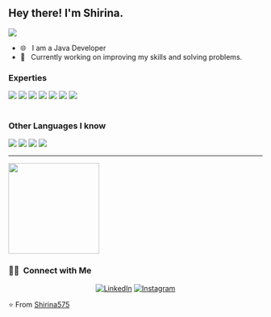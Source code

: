 <h2> Hey there! I'm Shirina.</h2>
<img src="https://gpvc.arturio.dev/Shirina575?label=View" style=" float:left, margin-right:10px" />

- 🌐 &nbsp; I am a Java Developer
- 💼 &nbsp; Currently working on improving my skills and solving problems.

### Experties

<img src="http://img.shields.io/badge/-Java-F89820?style=flat&logo=java&logoColor=white"> <img src = "https://img.shields.io/badge/-HTML5-E34F26?style=flat&logo=html5&logoColor=white"> <img src = "https://img.shields.io/badge/-CSS3-1572B6?style=flat&logo=css3&logoColor=white"> <img src="https://img.shields.io/badge/-MySQL-F29111?style=flat&logo=mysql&logoColor=FFFFFF"> <img src="https://img.shields.io/badge/-Firebase-FFA611?style=flat&logo=firebase&logoColor=FFFFFF"> <img src="http://img.shields.io/badge/-Git-F1502F?style=flat&logo=git&logoColor=FFFFFF"> <img src="http://img.shields.io/badge/-Github-000000?style=flat&logo=github&logoColor=FFFFFF"> <br>
<br>

### Other Languages I know
<img src="https://img.shields.io/badge/-JavaScript-eed718?style=flat&logo=javascript&logoColor=ffffff"> <img src="https://img.shields.io/badge/-C%20&%20C++-659ad2?style=flat&logo=c%2B%2B&logoColor=ffffff"> <img src="https://img.shields.io/badge/-Python-5A0FC8?style=flat&logo=python&logoColor=white"> 
<img src="https://img.shields.io/badge/-Figma-333333?style=flat&logo=figma">

---

<!-- ![GitHub stats](https://github-readme-stats.vercel.app/api?username=Shirina575&show_icons=true&hide_border=true)  -->
<img height="180em" src="https://github-readme-stats.vercel.app/api/top-langs/?username=Shirina575&theme=buefy&layout=compact" />


<br/>

<h3> 🤝🏻 &nbsp;Connect with Me </h3>

<p align="center">
<a href="https://www.linkedin.com/in/mstshirinakhatun/"><img alt="LinkedIn" src="https://img.shields.io/badge/LinkedIn-Mst%20Shirina%20Khatun-blue?style=flat-square&logo=linkedin"></a>
<a href="https://www.instagram.com/scorpion_shirina/"><img alt="Instagram" src="https://img.shields.io/badge/Instagram-scorpion_shirina-blue?style=flat-square&logo=instagram"></a>
</p>

⭐️ From [Shirina575](https://github.com/Shirina575)

